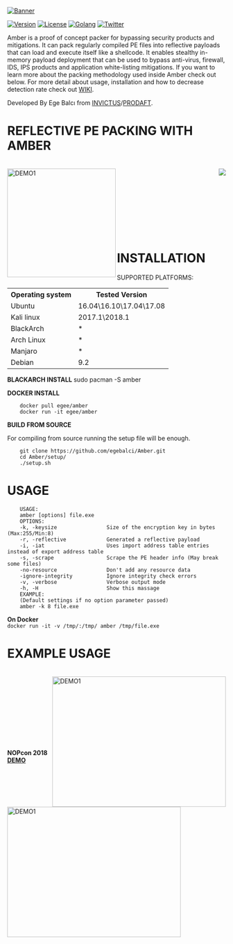 

[![Banner](https://github.com/EgeBalci/Amber/raw/master/Banner.png)](https://github.com/egebalci/Amber)

[![Version](https://img.shields.io/badge/version-1.3.0-green.svg)](https://github.com/egebalci/Amber) [![License](https://img.shields.io/packagist/l/doctrine/orm.svg)](https://raw.githubusercontent.com/EgeBalci/Amber/master/LICENSE) [![Golang](https://img.shields.io/badge/Golang-1.9-blue.svg)](https://golang.org) [![Twitter](https://img.shields.io/twitter/url/http/shields.io.svg?style=social)](https://twitter.com/egeblc)


Amber is a proof of concept packer for bypassing security products and mitigations. It can pack regularly compiled PE files into reflective payloads that can load and execute itself like a shellcode. It enables stealthy in-memory payload deployment that can be used to bypass anti-virus, firewall, IDS, IPS products and application white-listing mitigations.  If you want to learn more about the packing methodology used inside Amber check out below. For more detail about usage, installation and how to decrease detection rate check out [WIKI](https://github.com/EgeBalci/Amber/wiki).


Developed By Ege Balcı from [INVICTUS](https://invictuseurope.com)/[PRODAFT](https://prodaft.com).

# REFLECTIVE PE PACKING WITH AMBER

<br>

<a href="https://pentest.blog/introducing-new-packing-method-first-reflective-pe-packer" target="_blank">
		<img height="250" align="left" src="https://pentest.blog/wp-content/uploads/68747470733a2f2f696d6167652e6962622e636f2f66426e51566d2f70656e746573745f626c6f67332e6a7067.jpeg" alt="DEMO1"  />
</a>
<a href="https://raw.githubusercontent.com/EgeBalci/Amber/master/PAPER.pdf"></a>
<a href="https://github.com/EgeBalci/Amber/raw/master/PAPER.pdf">
	<img align="right" src="https://pentest.blog/wp-content/uploads/pdf2.png"/>
</a>

<br><br><br><br><br><br><br><br>

# INSTALLATION

SUPPORTED PLATFORMS:
<table>
    <tr>
        <th>Operating system</th>
        <th>Tested Version</th>
    </tr>
    <tr>
        <td>Ubuntu</td>
        <td>16.04\16.10\17.04\17.08</td>
    </tr>
    <tr>
        <td>Kali linux</td>
        <td>2017.1\2018.1</td>
    </tr>
    <tr>
        <td>BlackArch</td>
        <td> * </td>
    </tr>
    <tr>
        <td>Arch Linux</td>
        <td> * </td>
    </tr>
    <tr>
        <td>Manjaro</td>
        <td> * </td>
    </tr>
    <tr>
        <td>Debian</td>
        <td>9.2</td>
    </tr>
</table>

<strong>BLACKARCH INSTALL</strong>
        sudo pacman -S amber

<strong>DOCKER INSTALL</strong>

		docker pull egee/amber
		docker run -it egee/amber

<strong>BUILD FROM SOURCE</strong>

For compiling from source running the setup file will be enough.

        git clone https://github.com/egebalci/Amber.git
        cd Amber/setup/
        ./setup.sh
# USAGE

        USAGE: 
        amber [options] file.exe
        OPTIONS:
        -k, -keysize                Size of the encryption key in bytes (Max:255/Min:8)
        -r, -reflective             Generated a reflective payload
        -i, -iat                    Uses import address table entries instead of export address table
        -s, -scrape                 Scrape the PE header info (May break some files)
        -no-resource                Don't add any resource data
        -ignore-integrity           Ignore integrity check errors
        -v, -verbose                Verbose output mode
        -h, -H                      Show this massage
        EXAMPLE:
        (Default settings if no option parameter passed)
        amber -k 8 file.exe
<strong>On Docker</strong><br>
		`docker run -it -v /tmp/:/tmp/ amber /tmp/file.exe`

# EXAMPLE USAGE
<br>

<a href="https://www.youtube.com/watch?v=JVv_spX6D4U" target="_blank">
	<img src="http://img.youtube.com/vi/JVv_spX6D4U/0.jpg" alt="DEMO1" width="400" height="300" align="right"/>
</a>

<a href="https://www.youtube.com/watch?v=3en0ftnjEpE" target="_blank">
	<img src="https://pentest.blog/wp-content/uploads/Screenshot-at-2018-02-23-22-42-18-2-1024x704.png" alt="DEMO1" width="400" height="300" align="left"/>
</a><br><br><br>
<br><br><br>
<br><br><br>

<strong>NOPcon 2018 [DEMO](https://www.youtube.com/watch?v=lCPdKSH6RMc)</strong>

<br>